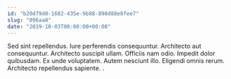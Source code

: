 ```yaml
---
id: "b20d79d0-1682-435e-9b88-898d88e8fee7"
slug: "096aa8"
date: "2019-10-03T00:00:00+00:00"
---
```


Sed sint repellendus. Iure perferendis consequuntur. Architecto aut consequuntur. Architecto suscipit ullam. Officiis nam odio. Impedit dolor quibusdam. Ex unde voluptatem. Autem nesciunt illo. Eligendi omnis rerum. Architecto repellendus sapiente. .

